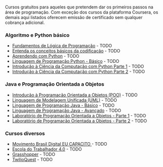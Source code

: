 <!--
- 👋 Hi, I’m @Abgael
- 👀 I’m interested in ...
- 🌱 I’m currently learning ...
- 💞️ I’m looking to collaborate on ...
- 📫 How to reach me ...
-->

Cursos gratuitos para aqueles que pretendem dar os primeiros passos na área de programação.
Com exceção dos cursos da plataforma Coursera, os demais aqui listados oferecem emissão de certificado sem qualquer cobrança adicional.

### Algoritmo e Python básico
 * [Fundamentos de Lógica de Programação](https://www.ev.org.br/cursos/fundamentos-de-logica-de-programacao) - TODO
 * [Entenda os conceitos básicos da codificação](https://learndigital.withgoogle.com/ateliedigital/course/basics-code) - TODO
 * [Aprendendo com Python](https://www.escolavirtual.gov.br/curso/629) - TODO
 * [Linguagem de Programação Python - Básico](https://www.ev.org.br/cursos/linguagem-de-programacao-python-basico) - TODO
 * [Introdução à Ciência da Computação com Python Parte 1](https://www.coursera.org/learn/ciencia-computacao-python-conceitos) - TODO
 * [Introdução à Ciência da Computação com Python Parte 2](https://www.coursera.org/learn/ciencia-computacao-python-conceitos-2) - TODO


### Java e Programação Orientada a Objetos
 * [Introdução à Programação Orientada a Objetos (POO)](https://www.ev.org.br/cursos/introducao-a-programacao-orientada-a-objetos-poo) - TODO
 * [Linguagem de Modelagem Unificada (UML)](https://www.ev.org.br/cursos/linguagem-de-modelagem-unificada-uml) - TODO
 * [Linguagem de Programação Java - Básico](https://www.ev.org.br/cursos/linguagem-de-programacao-java-basico) - TODO
 * [Linguagem de Programação Java - Avançado](https://www.ev.org.br/cursos/linguagem-de-programacao-java-avancado) - TODO
 * [Laboratório de Programação Orientada a Objetos - Parte 1](https://www.coursera.org/learn/lab-poo-parte-1) - TODO
 * [Laboratório de Programação Orientada a Objetos - Parte 2](https://www.coursera.org/learn/lab-poo-parte-2) - TODO

### Cursos diversos
 * [Movimento Brasil Digital EU CAPACITO ](https://on.fiap.com.br/local/movimentobrasildigital/) - TODO
 * [Escola do Trabalhador 4.0](https://news.microsoft.com/pt-br/escola-do-trabalhador-4-0/) - TODO
 * [Grasshopper](https://grasshopper.app/pt_br/) - TODO
 * [TwilioQuest](https://www.twilio.com/quest) - TODO

<!---
Abgael/Abgael is a ✨ special ✨ repository because its `README.md` (this file) appears on your GitHub profile.
You can click the Preview link to take a look at your changes.
--->
